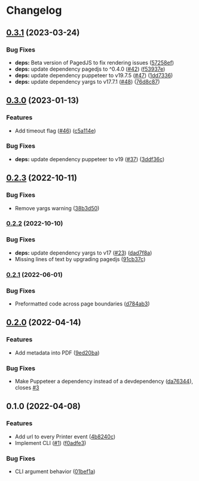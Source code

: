 # Changelog

## [0.3.1](https://github.com/humanwhocodes/print-ready/compare/v0.3.0...v0.3.1) (2023-03-24)


### Bug Fixes

* **deps:** Beta version of PagedJS to fix rendering issues ([57258ef](https://github.com/humanwhocodes/print-ready/commit/57258ef630c0276d14bf51dc3bbbda42f9c8de3f))
* **deps:** update dependency pagedjs to ^0.4.0 ([#42](https://github.com/humanwhocodes/print-ready/issues/42)) ([f53937e](https://github.com/humanwhocodes/print-ready/commit/f53937e2b23018de728a049da0b03fe390a2a721))
* **deps:** update dependency puppeteer to v19.7.5 ([#47](https://github.com/humanwhocodes/print-ready/issues/47)) ([1dd7336](https://github.com/humanwhocodes/print-ready/commit/1dd73361ebc8649960de5586718c39f99db65ce6))
* **deps:** update dependency yargs to v17.7.1 ([#48](https://github.com/humanwhocodes/print-ready/issues/48)) ([76d8c87](https://github.com/humanwhocodes/print-ready/commit/76d8c875d5e05fd90bf05a941c75146cf61a8001))

## [0.3.0](https://github.com/humanwhocodes/print-ready/compare/v0.2.3...v0.3.0) (2023-01-13)


### Features

* Add timeout flag ([#46](https://github.com/humanwhocodes/print-ready/issues/46)) ([c5a114e](https://github.com/humanwhocodes/print-ready/commit/c5a114ed6cd1855f35d3541256944fb53b122ba5))


### Bug Fixes

* **deps:** update dependency puppeteer to v19 ([#37](https://github.com/humanwhocodes/print-ready/issues/37)) ([3ddf36c](https://github.com/humanwhocodes/print-ready/commit/3ddf36c0e8158fc68bec0fc186ad73909e1889a3))

## [0.2.3](https://github.com/humanwhocodes/print-ready/compare/v0.2.2...v0.2.3) (2022-10-11)


### Bug Fixes

* Remove yargs warning ([38b3d50](https://github.com/humanwhocodes/print-ready/commit/38b3d5066918a252089b523e1ee75f6235d1eccd))

### [0.2.2](https://www.github.com/humanwhocodes/print-ready/compare/v0.2.1...v0.2.2) (2022-10-10)


### Bug Fixes

* **deps:** update dependency yargs to v17 ([#23](https://www.github.com/humanwhocodes/print-ready/issues/23)) ([dad7f8a](https://www.github.com/humanwhocodes/print-ready/commit/dad7f8ac199f0268b6648849362234f4972371db))
* Missing lines of text by upgrading pagedjs ([91cb37c](https://www.github.com/humanwhocodes/print-ready/commit/91cb37cc26d36e0cf91211fce2a09ec078fdc0c7))

### [0.2.1](https://www.github.com/humanwhocodes/print-ready/compare/v0.2.0...v0.2.1) (2022-06-01)


### Bug Fixes

* Preformatted code across page boundaries ([d784ab3](https://www.github.com/humanwhocodes/print-ready/commit/d784ab3365ae4cfdb95991dd66a6533b53e74ab5))

## [0.2.0](https://www.github.com/humanwhocodes/print-ready/compare/v0.1.0...v0.2.0) (2022-04-14)


### Features

* Add metadata into PDF ([9ed20ba](https://www.github.com/humanwhocodes/print-ready/commit/9ed20bab20770d26bd918f7f43c19fffade2b740))


### Bug Fixes

* Make Puppeteer a dependency instead of a devdependency ([da76344](https://www.github.com/humanwhocodes/print-ready/commit/da76344aa0831d4de56312a6eb8defaea5f6e71a)), closes [#3](https://www.github.com/humanwhocodes/print-ready/issues/3)

## 0.1.0 (2022-04-08)


### Features

* Add url to every Printer event ([4b8240c](https://www.github.com/humanwhocodes/print-ready/commit/4b8240c909c6d79e9cac38a4f0960fd9d24a4494))
* Implement CLI ([#1](https://www.github.com/humanwhocodes/print-ready/issues/1)) ([f0adfe3](https://www.github.com/humanwhocodes/print-ready/commit/f0adfe3393efd37cfba8f991455cdd5bab9ab124))


### Bug Fixes

* CLI argument behavior ([01bef1a](https://www.github.com/humanwhocodes/print-ready/commit/01bef1ab149cfb7f706279818a6e129cb1acbb60))
